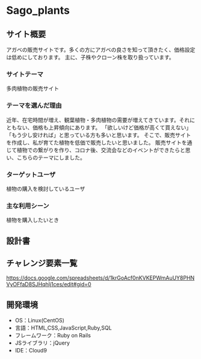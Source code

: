 # Sago_plants

## サイト概要
アガベの販売サイトです。多くの方にアガベの良さを知って頂きたく、価格設定は低めにしております。
主に、子株やクローン株を取り扱っています。

### サイトテーマ
多肉植物の販売サイト

### テーマを選んだ理由
近年、在宅時間が増え、観葉植物・多肉植物の需要が増えてきています。それにともない、価格も上昇傾向にあります。
「欲しいけど価格が高くて買えない」「もう少し安ければ」と思っている方も多いと思います。
そこで、販売サイトを作成し、私が育てた植物を低価で販売したいと思いました。
販売サイトを通じて植物での繋がりを作り、コロナ後、交流会などのイベントができたらと思い、こちらのテーマにしました。

### ターゲットユーザ
植物の購入を検討しているユーザ

### 主な利用シーン
植物を購入したいとき

## 設計書

## チャレンジ要素一覧
https://docs.google.com/spreadsheets/d/1krGoAcf0nKVKEPWmAuUY8PHNVyOFfaD8SJHqhlj1ces/edit#gid=0

## 開発環境
- OS：Linux(CentOS)
- 言語：HTML,CSS,JavaScript,Ruby,SQL
- フレームワーク：Ruby on Rails
- JSライブラリ：jQuery
- IDE：Cloud9
